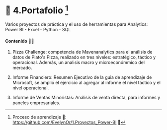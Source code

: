 # 💼 4.Portafolio [^1]  
Varios proyectos de práctica y el uso de herramientas para Analytics:  Power BI - Excel - Python - SQL

#### Contenido 👩‍💻

1. Pizza Challenge: competencia de Mavenanalytics para el análisis de datos de Plato's Pizza, realizado en tres niveles: estratégico, táctico y operacional. Además, un analisis macro y microeconómmico del mercado. 

2. Informe Financiero: Resumen Ejecutivo de la guia de aprendizaje de Microsoft, se amplió el ejercicio al agregar al informe el nivel táctico y el nivel operacional.

3. Informe de Ventas Minoristas: Análisis de venta directa, para informes y paneles empresariales.



[^1]: Proceso de aprendizaje 🧠: https://github.com/EvelynOr/1.Proyectos_Power-BI 👣 

